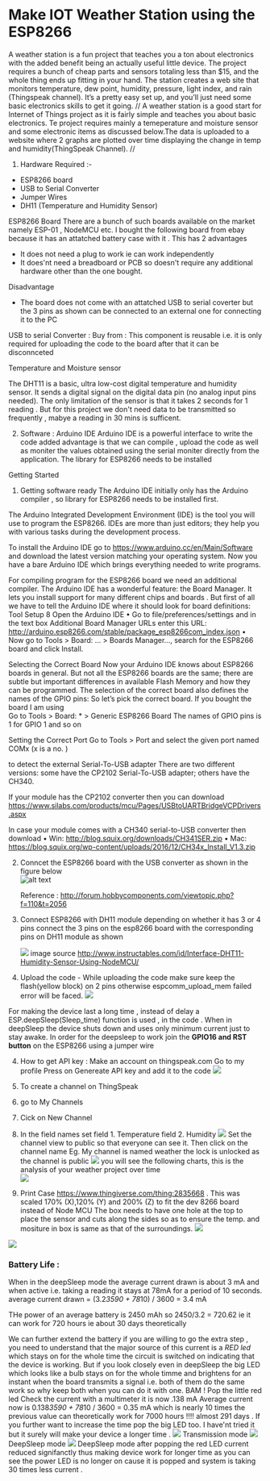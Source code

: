 # Make IOT Weather Station using the ESP8266

A weather station is a fun project that teaches you a ton about electronics with the added benefit being an actually useful little device. The project requires a bunch of cheap parts and sensors totaling less than $15, and the whole thing ends up fitting in your hand. The station creates a web site that monitors temperature, dew point, humidity, pressure, light index, and rain (Thingspeak channel). It’s a pretty easy set up, and you’ll just need some basic electronics skills to get it going.
//
A weather station is a good start for Internet of Things project as it is fairly simple and teaches you about basic electronics.
Te project requires mainly a temeperature and moisture sensor and some electronic items as discussed below.The data is uploaded to a website where 2 graphs are plotted over time displaying the change in temp and humidity(ThingSpeak Channel). 
//
1. Hardware Required :-
- ESP8266 board  
- USB to Serial Converter 
- Jumper Wires 
- DH11 (Temperature and Humidity Sensor)

ESP8266 Board
There are a bunch of such boards available on the market namely ESP-01 , NodeMCU etc. I bought the following board from ebay because it has an attatched battery case with it . 
This has 2 advantages
- It does not need a plug to work ie can work independently 
- It does'nt need a breadboard or PCB so doesn't require any additional hardware other than the one bought. 

Disadvantage 
- The board does not come with an attatched USB to serial coverter but the 3 pins as shown can be connected to an external one for connecting it to the PC 

USB to serial Converter : 
Buy from : 
This component is reusable i.e. it is only required for uploading the code to the board after that it can be disconnceted


Temperature and Moisture sensor 

The DHT11 is a basic, ultra low-cost digital temperature and humidity sensor. It sends  a digital signal on the digital data pin (no analog input pins needed). The only limitation of the sensor is that it takes 2 seconds for 1 reading . But for this project we don't need data to be transmitted so frequently , mabye a reading in 30 mins is sufficent.


2. Software : Arduino IDE
Arduino IDE is a powerful interface to write the code added advantage is that we can compile , upload the code as well as moniter the values obtained using the serial moniter directly from the application.
The library for ESP8266 needs to be installed

Getting Started 
1. Getting software ready 
The Arduino IDE initially only has the Arduino compiler , so library for ESP8266 needs to be installed first. 

The Arduino Integrated Development Environment (IDE) is the tool you will use to program the
ESP8266. IDEs are more than just editors; they help you with various tasks during the development
process.

To install the Arduino IDE go to https://www.arduino.cc/en/Main/Software and download the latest
version matching your operating system.
Now you have a bare Arduino IDE which brings everything needed to write programs.


For compiling program for the ESP8266 board we need an additional compiler.
The Arduino IDE has a wonderful feature: the Board Manager.
It lets you install support for many different chips and boards . But first of all
we have to tell the Arduino IDE where it should look for board definitions:
Tool Setup 8
Open the Arduino IDE
• Go to file/preferences/settings and in the text box Additional Board Manager URLs enter
this URL: http://arduino.esp8266.com/stable/package_esp8266com_index.json
• Now go to Tools > Board: … > Boards Manager…, search for the ESP8266 board and click
Install.

Selecting the Correct Board
Now your Arduino IDE knows about ESP8266 boards in general. But not all the ESP8266 boards
are the same; there are subtle but important differences in available Flash Memory and how they
can be programmed. The selection of the correct board also defines the names of the GPIO pins:
So let’s pick the correct board. If you bought the board I am using  
Go to Tools > Board: * > Generic ESP8266 Board
The names of GPIO pins is 1 for GPIO 1 and so on


Setting the Correct Port
Go to Tools > Port and select the given port named COMx (x is a no. )



to detect the external Serial-To-USB adapter There are two different versions: some
have the CP2102 Serial-To-USB adapter; others have the CH340. 

If your module has the CP2102 converter then you can download 
https://www.silabs.com/products/mcu/Pages/USBtoUARTBridgeVCPDrivers.aspx

In case your module comes with a CH340 serial-to-USB converter then download 
• Win: http://blog.squix.org/downloads/CH341SER.zip
• Mac: https://blog.squix.org/wp-content/uploads/2016/12/CH34x_Install_V1.3.zip
 
2. Conncet the ESP8266 board with the USB converter as shown in the figure below  
  ![alt text](ESP12E_USB_Connections.png)
   
   
   Reference : http://forum.hobbycomponents.com/viewtopic.php?f=110&t=2056
   
   
   
2. Connect ESP8266 with DH11 module depending on whether it has 3 or 4 pins connect the 3 pins on the esp8266 board with the        corresponding pins on DH11 module as shown    

   ![](dh11.jpg)
   image source http://www.instructables.com/id/Interface-DHT11-Humidity-Sensor-Using-NodeMCU/
   
 
3. Upload the code - While uploading the code make sure keep the flash(yellow block) on 2 pins otherwise espcomm_upload_mem failed error will be faced. 
 ![](flash.png)
 
 For making the device last a long time , instead of delay a ESP.deepSleep(Sleep_time) function is used , in the code .
 When in deepSleep the device shuts down and uses only minimum current just to stay awake. In order for the deepsleep to work 
 join the **GPIO16 and RST button** on the ESP8266 using a jumper wire
 
4. How to get API key : 
 Make an account on thingspeak.com
 Go to my profile 
 Press on Genereate API key and add it to the code 
  ![](thingspeak_getkey.jpg)
 
5. To create a channel on ThingSpeak 
1. go to My Channels 
2. Cick on New Channel 
3. In the field names set 
   field 1. Temperature
   field 2. Humidity
  ![](Screenshot%20(191).png)
 Set the channel view to public so that everyone can see it. Then click on the channel name Eg. My channel is named weather
 the lock is unlocked as the channel is public 
 ![](Screenshot%20(196).png)
  you will see the following charts, this is the analysis of your weather project over time  
 ![](Screenshot%20(193)_LI.jpg)
6. Print Case https://www.thingiverse.com/thing:2835668 . This was scaled 170% (X),120% (Y) and 200% (Z) to fit the dev 8266 board instead of Node MCU
The box needs to  have one hole at the top to place the sensor and cuts along the sides so as to ensure the temp. and mositure in box is same as that of the surroundings. 
![](front%20case.jpg)


![](side%20case.jpg)


### Battery Life : 
When in the deepSleep mode the average current drawn is about 3 mA and when active i.e. taking a reading it stays at 78mA for a period of 10 seconds. 
average current drawn = (3.2*3590 + 78*10) / 3600 = 3.4 mA

THe power of an average battery is 2450 mAh so 2450/3.2 = 720.62 ie it can work for 720 hours ie about 30 days theoretically 

We can further extend the battery if you are willing to go the extra step , you need to understand that the major source of this current is a *RED led*  which stays on for the whole time the circuit is switched on indicating that the device is working. But if you look closely even in deepSleep the big LED which looks like a bulb stays on for the whole timme and brightens for an instant when the board transmits a signal i.e. both of them do the same work so why keep both when you can do it with one. 
BAM ! Pop the little red led 
Check the current with a multimeter it is now .138 mA 
Average current now is 0.138*3590 + 78*10 / 3600 = 0.35 mA
which is nearly 10 times the previous value can theoretically work for 7000 hours !!!! almost 291 days . 
If you further want to increase the time pop the big LED too. I have'nt tried it but it surely will make your device a longer time .
![](Screenshot%20(198).png) 
Transmission mode 
![](Screenshot%20(199).png)
DeepSleep mode 
![](multimeter.jpg)
DeepSleep mode after popping the red LED current reduced signifanctly thus making device work for longer time as you can see the power LED is no longer on cause it is popped and system is taking 30 times less current .
